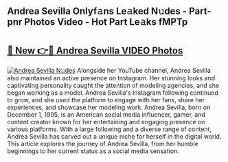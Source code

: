 ## Andrea Sevilla Onlyf𝚊ns Le𝚊ked N𝚞des - Part-pnr Photos Video - Hot Part Le𝚊ks fMPTp

# <h2><a href="http://ab55879.deff.icu/?id=Andrea+Sevilla">🔗 New 👉🔴 Andrea Sevilla VIDEO Photos</a></h2>

[![Andrea Sevilla N𝚞des](https://i.imgur.com/rIISA9y.gif)](http://ab55879.deff.icu/?id=Andrea+Sevilla)
Alongside her YouTube channel, Andrea Sevilla also maintained an active presence on Instagram. Her stunning looks and captivating personality caught the attention of modeling agencies, and she began working as a model. Andrea Sevilla's Instagram following continued to grow, and she used the platform to engage with her fans, share her experiences, and showcase her modeling work. Andrea Sevilla, born on December 1, 1995, is an American social media influencer, gamer, and content creator known for her entertaining and engaging presence on various platforms. With a large following and a diverse range of content, Andrea Sevilla has carved out a unique niche for herself in the digital world. This article explores the journey of Andrea Sevilla, from her humble beginnings to her current status as a social media sensation.
